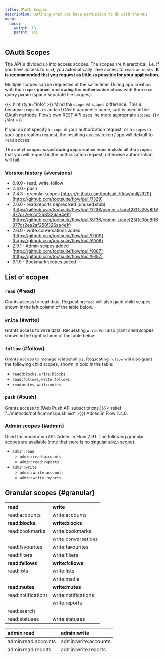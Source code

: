 ```yaml
---
title: OAuth Scopes
description: Defining what you have permission to do with the API
menu:
  docs:
    weight: 10
    parent: api
---
```


## OAuth Scopes

The API is divided up into access scopes. The scopes are hierarchical, i.e. if you have access to `read`, you automatically have access to `read:accounts`. **It is recommended that you request as little as possible for your application.**

Multiple scopes can be requested at the same time: During app creation with the `scopes` param, and during the authorization phase with the `scope` query param \(space-separate the scopes\).

{{< hint style="info" >}}
Mind the `scope` vs `scopes` difference. This is because `scope` is a standard OAuth parameter name, so it is used in the OAuth methods. Flow’s own REST API uses the more appropriate `scopes`.
{{< /hint >}}

If you do not specify a `scope` in your authorization request, or a `scopes` in your app creation request, the resulting access token / app will default to `read` access.

The set of scopes saved during app creation must include all the scopes that you will request in the authorization request, otherwise authorization will fail.

### Version history {#versions}

- 0.9.0 - read, write, follow
- 2.4.0 - push
- 2.4.3 - granular scopes [https://github.com/tootsuite/flow/pull/7929](https://github.com/tootsuite/flow/pull/7929)
- 2.6.0 - read:reports deprecated \(unused stub\) [https://github.com/tootsuite/flow/pull/8736/commits/adcf23f1d00c8ff6877ca2ee2af258f326ae4e1f](https://github.com/tootsuite/flow/pull/8736/commits/adcf23f1d00c8ff6877ca2ee2af258f326ae4e1f)
- 2.6.0 - write:conversations added [https://github.com/tootsuite/flow/pull/9009](https://github.com/tootsuite/flow/pull/9009)
- 2.9.1 - Admin scopes added [https://github.com/tootsuite/flow/pull/9387](https://github.com/tootsuite/flow/pull/9387)
- 3.1.0 - Bookmark scopes added

## List of scopes

### `read` {#read}

Grants access to read data. Requesting `read` will also grant child scopes shown in the left column of the table below.

### `write` {#write}

Grants access to write data. Requesting `write` will also grant child scopes shown in the right column of the table below.

### `follow` {#follow}

Grants access to manage relationships. Requesting `follow` will also grant the following child scopes, shown in bold in the table:

* `read:blocks`, `write:blocks`
* `read:follows`, `write:follows`
* `read:mutes`, `write:mutes`

### `push` {#push}

Grants access to [Web Push API subscriptions.]({{< relref "../methods/notifications/push.md" >}}) Added in Flow 2.4.0.

### Admin scopes {#admin}

Used for moderation API. Added in Flow 2.9.1. The following granular scopes are available \(note that there is no singular `admin` scope\):

* `admin:read`
  * `admin:read:accounts`
  * `admin:read:reports`
* `admin:write`
  * `admin:write:accounts`
  * `admin:write:reports`

## Granular scopes {#granular}

| read | write |
| :--- | :--- |
| read:accounts | write:accounts |
| **read:blocks** | **write:blocks** |
| read:bookmarks | write:bookmarks |
|  | write:conversations |
| read:favourites | write:favourites |
| read:filters | write:filters |
| **read:follows** | **write:follows** |
| read:lists | write:lists |
|  | write:media |
| **read:mutes** | **write:mutes** |
| read:notifications | write:notifications |
|  | write:reports |
| read:search |  |
| read:statuses | write:statuses |

| admin:read | admin:write |
| :--- | :--- |
| admin:read:accounts | admin:write:accounts |
| admin:read:reports | admin:write:reports |

